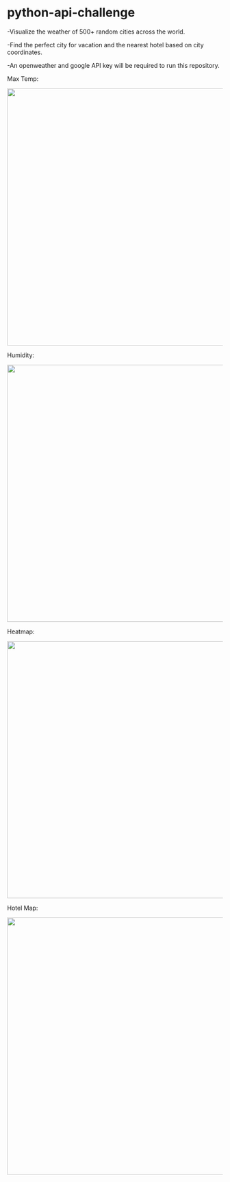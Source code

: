 # python-api-challenge

-Visualize the weather of 500+ random cities across the world.

-Find the perfect city for vacation and the nearest hotel based on city coordinates.

-An openweather and google API key will be required to run this repository.

Max Temp:

<img src="https://github.com/jjying89/python-api-challenge/blob/main/WeatherPy/Latitude_MaxTemp.png" width="600">

Humidity:

<img src="https://github.com/jjying89/python-api-challenge/blob/main/WeatherPy/Latitude_Humidity.png" width="600">

Heatmap:

<img src="https://github.com/jjying89/python-api-challenge/blob/main/WeatherPy/heatmap.png" width="600">

Hotel Map:

<img src="https://github.com/jjying89/python-api-challenge/blob/main/WeatherPy/hotel_map.png" width="600">